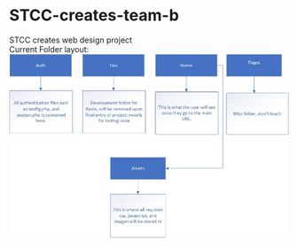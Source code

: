 # STCC-creates-team-b
STCC creates web design project\
Current Folder layout:
![Site Structure](SiteStructure.jpg)